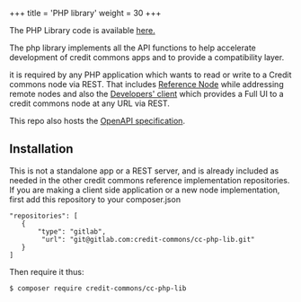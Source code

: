+++
title = 'PHP library'
weight = 30
+++

The PHP Library code is available [here.](https://gitlab.com/credit-commons/cc-php-lib)

The php library implements all the API functions to help accelerate development of credit commons apps and to provide a compatibility layer.

it is required by any PHP application which wants to read or write to a Credit commons node via REST. That includes [Reference Node](https://gitlab.com/credit-commons/cc-node) while addressing remote nodes and also the [Developers' client](https://gitlab.com/credit-commons/cc-dev-client) which provides a Full UI to a credit commons node at any URL via REST.

This repo also hosts the [OpenAPI specification](https://gitlab.com/credit-commons/cc-php-lib/-/blob/master/docs/credit-commons-v0.2.openapi3.yml).

## Installation
This is not a standalone app or a REST server, and is already included as needed in the other credit commons reference implementation repositories.
If you are making a client side application or a new node implementation, first add this repository to your composer.json

    "repositories": [
       {
           "type": "gitlab",
            "url": "git@gitlab.com:credit-commons/cc-php-lib.git"
       }
    ]

Then require it thus:

```$ composer require credit-commons/cc-php-lib```